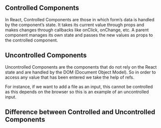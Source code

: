 ## Controlled Components
In React, Controlled Components are those in which form’s data is handled by the component’s state. It takes its current value through props and makes changes through callbacks like onClick, onChange, etc. A parent component manages its own state and passes the new values as props to the controlled component.

## Uncontrolled Components
Uncontrolled Components are the components that do not rely on the React state and are handled by the DOM (Document Object Model). So in order to access any value that has been entered we take the help of refs.

For instance, if we want to add a file as an input, this cannot be controlled as this depends on the browser so this is an example of an uncontrolled input.

##  Difference between Controlled and Uncontrolled Components